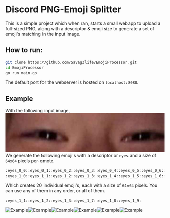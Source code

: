 # Discord PNG-Emoji Splitter
This is a simple project which when ran, starts a small webapp to upload a full-sized PNG, along with a descriptor & emoji size to generate a set of emoji's matching in the input image. 

## How to run:
```bash
git clone https://github.com/Savag3life/EmojiProcessor.git
cd EmojiProcessor
go run main.go
```
The default port for the webserver is hosted on `localhost:8080`.

## Example
With the following input image,
![Example](https://github.com/Savag3life/EmojiProcessor/blob/main/example/flow_eyes.png)
We generate the following emoji's with a descriptor or `eyes` and a size of `64x64` pixels per-emote.

```aiignore
:eyes_0_0::eyes_0_1::eyes_0_2::eyes_0_3::eyes_0_4::eyes_0_5::eyes_0_6::eyes_0_7::eyes_0_8::eyes_0_9:
:eyes_1_0::eyes_1_1::eyes_1_2::eyes_1_3::eyes_1_4::eyes_1_5::eyes_1_6::eyes_1_7::eyes_1_8::eyes_1_9:
```

Which creates 20 individual emoji's, each with a size of `64x64` pixels. You can use any of them in any order, or all of them.

```:eyes_1_1::eyes_1_2::eyes_1_3::eyes_1_7::eyes_1_8::eyes_1_9:```

![Example](https://github.com/Savag3life/EmojiProcessor/blob/main/example/output/eyes_1_1.png)![Example](https://github.com/Savag3life/EmojiProcessor/blob/main/example/output/eyes_1_2.png)![Example](https://github.com/Savag3life/EmojiProcessor/blob/main/example/output/eyes_1_3.png)![Example](https://github.com/Savag3life/EmojiProcessor/blob/main/example/output/eyes_1_7.png)![Example](https://github.com/Savag3life/EmojiProcessor/blob/main/example/output/eyes_1_8.png)![Example](https://github.com/Savag3life/EmojiProcessor/blob/main/example/output/eyes_1_9.png)